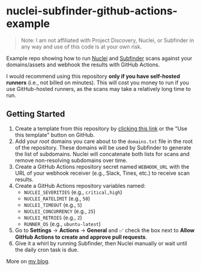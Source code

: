 # nuclei-subfinder-github-actions-example

> Note: I am not affiliated with Project Discovery, Nuclei, or Subfinder in any way and use of this code is at your own risk.

Example repo showing how to run [Nuclei](https://github.com/projectdiscovery/nuclei) and [Subfinder](https://github.com/projectdiscovery/subfinder) scans against your domains/assets and webhook the results with GitHub Actions.

I would recommend using this repository **only if you have self-hosted runners** (i.e., not billed on minutes). This will cost you money to run if you use GitHub-hosted runners, as the scans may take a relatively long time to run.

## Getting Started

1. Create a template from this repository by [clicking this link](https://github.com/new?template_name=nuclei-subfinder-github-actions-example&template_owner=ackatz) or the "Use this template" button on GitHub.
2. Add your _root_ domains you care about to the `domains.txt` file in the root of the repository. These domains will be used by Subfinder to generate the list of subdomains. Nuclei will concatenate both lists for scans and remove non-resolving subdomains over time.
3. Create a GitHub Actions repository secret named `WEBHOOK_URL` with the URL of your webhook receiver (e.g., Slack, Tines, etc.) to receive scan results.
4. Create a GitHub Actions repository variables named: 
   - `NUCLEI_SEVERITIES` (e.g., `critical,high`)
   - `NUCLEI_RATELIMIT` (e.g., `50`)
   - `NUCLEI_TIMEOUT` (e.g., `5`)
   - `NUCLEI_CONCURRENCY` (e.g., `25`)
   - `NUCLEI_RETRIES` (e.g., `2`)
   - `RUNNER_OS` (e.g., `ubuntu-latest`)
5. Go to **Settings** -> **Actions** -> **General** and ✅ check the box next to **Allow GitHub Actions to create and approve pull requests**.
6. Give it a whirl by running Subfinder, then Nuclei manually or wait until the daily cron task is due.

More on [my blog](https://akatz.org/posts/building-my-own-nuclei-scanning-infrastructure/).


